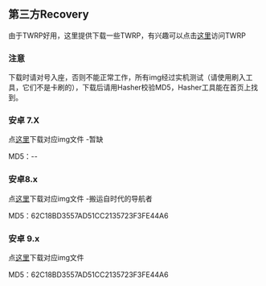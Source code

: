 ## 第三方Recovery

由于TWRP好用，这里提供下载一些TWRP，有兴趣可以点击[这里](https://twrp.me/)访问TWRP

### 注意

下载时请对号入座，否则不能正常工作，所有img经过实机测试（请使用刷入工具，它们不是卡刷的），下载后请用Hasher校验MD5，Hasher工具能在首页上找到。

### 安卓 7.X

点[这里](/blob/master/EmptyPathTWRP.md)下载对应img文件 -暂缺

MD5：--

### 安卓8.x

点[这里](https://www.lanzous.com/iamhs0h)下载对应img文件 -搬运自时代的导航者

MD5：62C18BD3557AD51CC2135723F3FE44A6

### 安卓 9.x

点[这里](https://www.lanzous.com/iami8mf)下载对应img文件

MD5：62C18BD3557AD51CC2135723F3FE44A6
